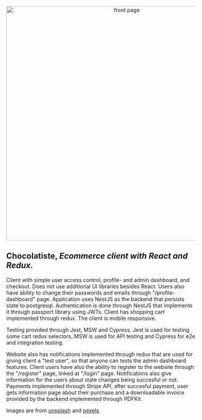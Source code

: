 <p align="center">
  <img src="https://i.imgur.com/SWs77TE.png" width="625" alt="front page" />
</p>

## Chocolatiste, <i>Ecommerce client with React and Redux.</i>

<p>Client with simple user access control, profile- and admin dashboard, and checkout. Does not use additional UI libraries besides React. Users also have ability to change their passwords and emails through "/profile-dashboard" page. Application uses NestJS as the backend that persists state to postgresql. Authentication is done through NestJS that implements it through passport library using JWTs. Client has shopping cart implemented through redux. The client is mobile responsive.</p>

<p>Testing provided through Jest, MSW and Cypress. Jest is used for testing some cart redux selectors, MSW is used for API testing and Cypress for e2e and integration testing.</p>

<p>Website also has notifications implemented through redux that are used for giving client a "test user", so that anyone can tests the admin dashboard features. Client users have also the ability to register to the website through the "/register" page, linked at "/login" page. Notifications also give information for the users about state changes being succesful or not. Payments implemented through Stripe API, after succesful payment, user gets information page about their purchase and a downloadable invoice provided by the backend implemented through PDFKit.

<p>Images are from <a href="https://unsplash.com/">unsplash</a> and <a href="https://www.pexels.com/">pexels</a>.</p>
